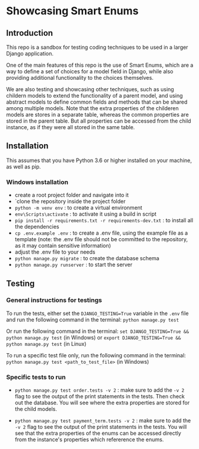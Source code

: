 # Showcasing Smart Enums

## Introduction

This repo is a sandbox for testing coding techniques to be used in a larger Django application.

One of the main features of this repo is the use of Smart Enums, which are a way to define a set of choices for a model field in Django, while also providing additional functionality to the choices themselves.

We are also testing and showcasing other techniques, such as using childern models to extend the functionality of a parent model, and using abstract models to define common fields and methods that can be shared among multiple models. Note that the extra properties of the childeren models are stores in a separate table, whereas the common properties are stored in the parent table. But all properties can be accessed from the child instance, as if they were all stored in the same table.

## Installation

This assumes that you have Python 3.6 or higher installed on your machine, as well as pip.

### Windows installation

- create a root project folder and navigate into it
- `clone the repository inside the project folder
- `python -m venv env` : to create a virtual environment
- `env\Scripts\activate` : to activate it using a build in script
- `pip install -r requirements.txt -r requirements-dev.txt` : to install all the dependencies
- `cp .env.example .env` : to create a .env file, using the example file as a template (note: the .env file should not be committed to the repository, as it may contain sensitive information)
- adjust the .env file to your needs
- `python manage.py migrate` : to create the database schema
- `python manage.py runserver` : to start the server

## Testing

### General instructions for testings

To run the tests, either set the `DJANGO_TESTING=True` variable in the `.env` file and run the following command in the terminal: `python manage.py test`

Or run the following command in the terminal: `set DJANGO_TESTING=True && python manage.py test` (in Windows) or `export DJANGO_TESTING=True && python manage.py test` (in Linux)

To run a specific test file only, run the following command in the terminal: `python manage.py test <path_to_test_file>` (in Windows)

### Specific tests to run

- `python manage.py test order.tests -v 2` : make sure to add the `-v 2` flag to see the output of the print statements in the tests. Then check out the database. You will see where the extra properties are stored for the child models.

- `python manage.py test payment_term.tests -v 2` : make sure to add the `-v 2` flag to see the output of the print statements in the tests. You will see that the extra properties of the enums can be accessed directly from the instance's properties which refererence the enums.

